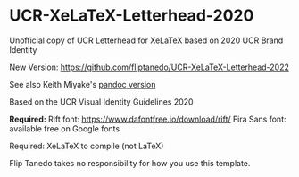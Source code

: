 # UCR-XeLaTeX-Letterhead-2020
Unofficial copy of UCR Letterhead for XeLaTeX based on 2020 UCR Brand Identity

New Version: https://github.com/fliptanedo/UCR-XeLaTeX-Letterhead-2022

See also Keith Miyake's [pandoc version](https://mail.google.com/mail/u/0/#search/pandoc+ucr/FMfcgzGmtrLJKRNPcsnDbCCqgTsfSFlf)

Based on the UCR Visual Identity Guidelines 2020

**Required:**
Rift font: https://www.dafontfree.io/download/rift/
Fira Sans font: available free on Google fonts

Required:
XeLaTeX to compile (not LaTeX)

Flip Tanedo takes no responsibility for how you use this template.

